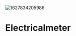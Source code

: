 ![1627834205986](https://user-images.githubusercontent.com/42312687/127777951-c32063b2-4934-4459-9283-3f2af640695e.jpg)
# Electricalmeter
